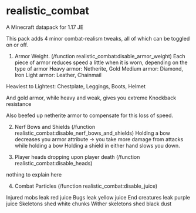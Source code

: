# realistic_combat
A Minecraft datapack for 1.17 JE

This pack adds 4 minor combat-realism tweaks, all of which can be toggled on or off.

1. Armor Weight. (/function realistic_combat:disable_armor_weight)
Each piece of armor reduces speed a little when it is worn, depending on the type of armor
Heavy armor: Netherite, Gold
Medium armor: Diamond, Iron
Light armor: Leather, Chainmail

Heaviest to Lightest: Chestplate, Leggings, Boots, Helmet

And gold armor, while heavy and weak, gives you extreme Knockback resistance

Also beefed up netherite armor to compensate for this loss of speed.



2. Nerf Bows and Shields (/function realistic_combat:disable_nerf_bows_and_shields)
Holding a bow decreases you armor attribute -> you take more damage from attacks while holding a bow
Holding a shield in either hand slows you down.



3. Player heads dropping upon player death (/function realistic_combat:disable_heads)


nothing to explain here



4. Combat Particles (/function realistic_combat:disable_juice)

Injured mobs leak red juice
Bugs leak yellow juice
End creatures leak purple juice
Skeletons shed white chunks
Wither skeletons shed black dust
